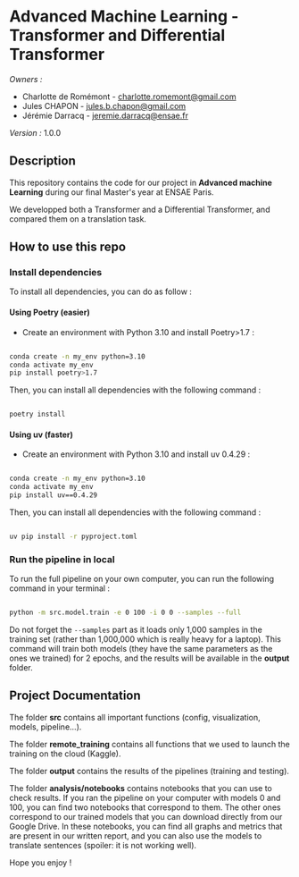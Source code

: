 # Advanced Machine Learning - Transformer and Differential Transformer

*Owners :* 
- Charlotte de Romémont - charlotte.romemont@gmail.com
- Jules CHAPON - jules.b.chapon@gmail.com
- Jérémie Darracq - jeremie.darracq@ensae.fr

*Version :* 1.0.0

## Description

This repository contains the code for our project in **Advanced machine Learning** during our final Master's year at ENSAE Paris.

We developped both a Transformer and a Differential Transformer, and compared them on a translation task.

## How to use this repo

### Install dependencies

To install all dependencies, you can do as follow :

#### Using Poetry (easier)

- Create an environment with Python 3.10 and install Poetry>1.7 :

```bash

conda create -n my_env python=3.10
conda activate my_env
pip install poetry>1.7

```

Then, you can install all dependencies with the following command :

```bash

poetry install

```

#### Using uv (faster)

- Create an environment with Python 3.10 and install uv 0.4.29 :

```bash

conda create -n my_env python=3.10
conda activate my_env
pip install uv==0.4.29

```

Then, you can install all dependencies with the following command :

```bash

uv pip install -r pyproject.toml

```


### Run the pipeline in local


To run the full pipeline on your own computer, you can run the following command in your terminal :

```bash

python -m src.model.train -e 0 100 -i 0 0 --samples --full

```

Do not forget the ```--samples``` part as it loads only 1,000 samples in the training set (rather than 1,000,000 which is really heavy for a laptop). This command will train both models (they have the same parameters as the ones we trained) for 2 epochs, and the results will be available in the **output** folder.

## Project Documentation

The folder **src** contains all important functions (config, visualization, models, pipeline...).

The folder **remote_training** contains all functions that we used to launch the training on the cloud (Kaggle).

The folder **output** contains the results of the pipelines (training and testing).

The folder **analysis/notebooks** contains notebooks that you can use to check results. If you ran the pipeline on your computer with models 0 and 100, you can find two notebooks that correspond to them. The other ones correspond to our trained models that you can download directly from our Google Drive. In these notebooks, you can find all graphs and metrics that are present in our written report, and you can also use the models to translate sentences (spoiler: it is not working well).

Hope you enjoy !

